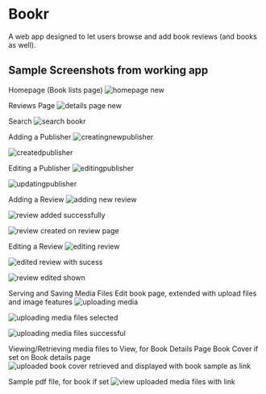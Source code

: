# Bookr 
A web app designed to let users browse and add book reviews (and books as well). 

## Sample Screenshots from working app
Homepage (Book lists page)
![homepage new](https://github.com/natcobbinah/Bookr_Django/assets/10479361/ba9bbe01-0289-491d-b43c-3d1c9cd2a709)

Reviews Page
![details page new](https://github.com/natcobbinah/Bookr_Django/assets/10479361/43bddc92-60e5-4d98-b447-e288b098ecd6)

Search 
![search bookr](https://github.com/natcobbinah/Bookr_Django/assets/10479361/c3bd7bf0-193a-4681-be9c-869be3245cbc)

Adding a Publisher
![creatingnewpublisher](https://github.com/natcobbinah/Bookr_Django/assets/10479361/4b0f8059-1dcb-433e-8680-58eb673a9c73)

![createdpublisher](https://github.com/natcobbinah/Bookr_Django/assets/10479361/9c6921e6-74a8-491d-b700-c77da3dfba93)

Editing a Publisher
![editingpublisher](https://github.com/natcobbinah/Bookr_Django/assets/10479361/703b94ba-257f-4a6b-b344-7862570ca95f)

![updatingpublisher](https://github.com/natcobbinah/Bookr_Django/assets/10479361/56e2e094-a79c-4cf9-8523-0a7b053e872f)

Adding a Review
![adding new review](https://github.com/natcobbinah/Bookr_Django/assets/10479361/44fac1c6-14f6-4a8b-ad88-5d5b39388c73)

![review added successfully](https://github.com/natcobbinah/Bookr_Django/assets/10479361/4b89d3c4-92b4-4946-9bea-84b4ac0eac37)

![review created on review page](https://github.com/natcobbinah/Bookr_Django/assets/10479361/cb9247c8-930f-4d2a-b137-6c6da4318d52)

Editing a Review
![editing review](https://github.com/natcobbinah/Bookr_Django/assets/10479361/528f65e4-489a-4b33-8a83-03304b0eda99)

![edited review with sucess](https://github.com/natcobbinah/Bookr_Django/assets/10479361/831868f6-e9c4-4455-ae10-cb4cb7d71825)

![review edited shown](https://github.com/natcobbinah/Bookr_Django/assets/10479361/a0da8202-aaae-4815-afb8-3f394f382ce3)

Serving and Saving Media Files
Edit book page, extended with upload files and image features
![uploading media](https://github.com/natcobbinah/Bookr_Django/assets/10479361/2e74dcc6-a310-449c-bdb9-52f6c8c26156)

![uploading media files selected](https://github.com/natcobbinah/Bookr_Django/assets/10479361/204fc307-6892-4bff-9ab3-8ba89d957dda)

![uploading media files successful](https://github.com/natcobbinah/Bookr_Django/assets/10479361/f690b4c5-d554-418b-b0f8-288b36c3b332)

Viewing/Retrieving media files to View, for Book Details Page
Book Cover if set on Book details page
![uploaded book cover retrieved and displayed with book sample as link](https://github.com/natcobbinah/Bookr_Django/assets/10479361/1d9f4eb5-80dd-4e6a-b011-fb13c493032d)

Sample pdf file, for book if set
![view uploaded media files with link](https://github.com/natcobbinah/Bookr_Django/assets/10479361/0a2c9b31-2a0a-4854-b994-250f00c263fd)

